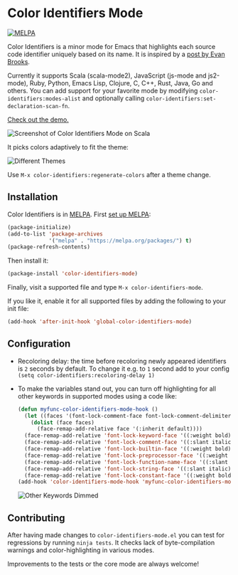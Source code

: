# Color Identifiers Mode
[![MELPA](http://melpa.org/packages/color-identifiers-mode-badge.svg)](http://melpa.org/#/color-identifiers-mode)

Color Identifiers is a minor mode for Emacs that highlights each source code identifier uniquely based on its name. It is inspired by a [post by Evan Brooks](https://medium.com/p/3a6db2743a1e/).

Currently it supports Scala (scala-mode2), JavaScript (js-mode and js2-mode), Ruby, Python, Emacs Lisp, Clojure, C, C++, Rust, Java, Go and others. You can add support for your favorite mode by modifying `color-identifiers:modes-alist` and optionally calling `color-identifiers:set-declaration-scan-fn`.

[Check out the demo.](http://youtu.be/g4qsiAo2aac)

![Screenshot of Color Identifiers Mode on Scala](https://raw.github.com/ankurdave/color-identifiers-mode/gh-pages/demo-static.png)

It picks colors adaptively to fit the theme:

![Different Themes](https://raw.github.com/ankurdave/color-identifiers-mode/gh-pages/themes.png)

Use `M-x color-identifiers:regenerate-colors` after a theme change.

## Installation
Color Identifiers is in [MELPA](https://github.com/milkypostman/melpa/pull/1416). First [set up MELPA](https://github.com/milkypostman/melpa#usage):

```lisp
(package-initialize)
(add-to-list 'package-archives
             '("melpa" . "https://melpa.org/packages/") t)
(package-refresh-contents)
```

Then install it:

```lisp
(package-install 'color-identifiers-mode)
```

Finally, visit a supported file and type `M-x color-identifiers-mode`.

If you like it, enable it for all supported files by adding the following to your init file:

```lisp
(add-hook 'after-init-hook 'global-color-identifiers-mode)
```

## Configuration

* Recoloring delay: the time before recoloring newly appeared identifiers is `2` seconds by default. To change it e.g. to `1` second add to your config `(setq color-identifiers:recoloring-delay 1)`
* To make the variables stand out, you can turn off highlighting for all other keywords in supported modes using a code like:
    ```lisp
    (defun myfunc-color-identifiers-mode-hook ()
      (let ((faces '(font-lock-comment-face font-lock-comment-delimiter-face font-lock-constant-face font-lock-type-face font-lock-function-name-face font-lock-variable-name-face font-lock-keyword-face font-lock-string-face font-lock-builtin-face font-lock-preprocessor-face font-lock-warning-face font-lock-doc-face font-lock-negation-char-face font-lock-regexp-grouping-construct font-lock-regexp-grouping-backslash)))
        (dolist (face faces)
          (face-remap-add-relative face '(:inherit default))))
      (face-remap-add-relative 'font-lock-keyword-face '((:weight bold)))
      (face-remap-add-relative 'font-lock-comment-face '((:slant italic)))
      (face-remap-add-relative 'font-lock-builtin-face '((:weight bold)))
      (face-remap-add-relative 'font-lock-preprocessor-face '((:weight bold)))
      (face-remap-add-relative 'font-lock-function-name-face '((:slant italic)))
      (face-remap-add-relative 'font-lock-string-face '((:slant italic)))
      (face-remap-add-relative 'font-lock-constant-face '((:weight bold))))
    (add-hook 'color-identifiers-mode-hook 'myfunc-color-identifiers-mode-hook)
    ```

    ![Other Keywords Dimmed](https://raw.github.com/ankurdave/color-identifiers-mode/gh-pages/dim-other-keywords.png)

## Contributing

After having made changes to `color-identifiers-mode.el` you can test for regressions by running `ninja tests`. It checks lack of byte-compilation warnings and color-highlighting in various modes.

Improvements to the tests or the core mode are always welcome!

